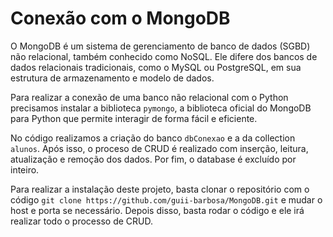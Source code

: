 # Conexão com o MongoDB

O MongoDB é um sistema de gerenciamento de banco de dados (SGBD) não relacional, também conhecido como NoSQL. Ele difere dos bancos de dados relacionais tradicionais, como o MySQL ou PostgreSQL, em sua estrutura de armazenamento e modelo de dados.

Para realizar a conexão de uma banco não relacional com o Python precisamos instalar a biblioteca `pymongo`, a biblioteca oficial do MongoDB para Python que permite interagir de forma fácil e eficiente.

No código realizamos a criação do banco `dbConexao` e a da collection `alunos`. Após isso, o proceso de CRUD é realizado com inserção, leitura, atualização e remoção dos dados. Por fim, o database é excluído por inteiro.

Para realizar a instalação deste projeto, basta clonar o repositório com o código `git clone https://github.com/guii-barbosa/MongoDB.git` e mudar o host e porta se necessário. Depois disso, basta rodar o código e ele irá realizar todo o processo de CRUD.
